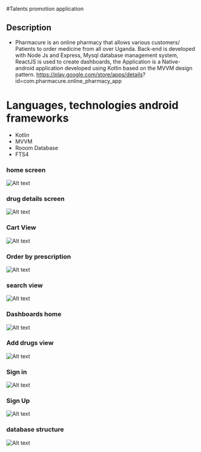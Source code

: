#Talents promotion application

## Description
 - Pharmacure is an online pharmacy that allows various customers/ Patients to order medicine from all over Uganda.
   Back-end is developed with Node Js and Express, Mysql database management system, ReactJS is used to create dashboards, the Application is a Native-android application developed using Kotlin based on the MVVM design pattern.
   https://play.google.com/store/apps/details? id=com.pharmacure.online_pharmacy_app


 # Languages, technologies android frameworks
   - Kotlin
   - MVVM
   - Rooom Database
   - FTS4 
   
   ### home screen
   ![Alt text](screen-shots/home.jpg?raw=true "Optional Title")
   
  ### drug details screen
  ![Alt text](screen-shots/description.jpg?raw=true "Optional Title")
  
  ### Cart View
   ![Alt text](screen-shots/cart_view.jpg?raw=true "Optional Title")
    
  ### Order by prescription
   ![Alt text](screen-shots/20210219_133446.jpg?raw=true "Optional Title")
   
   ### search view
   ![Alt text](screen-shots/skeleton_on_search.jpg?raw=true "Optional Title")

  ### Dashboards home
   ![Alt text](screen-shots/dashboard_view.png?raw=true "Optional Title")
   
   ### Add drugs view
   ![Alt text](screen-shots/create_drugs_view.png?raw=true "Optional Title")
   
   ### Sign in 
   ![Alt text](screen-shots/sign_in.jpg?raw=true "Optional Title")
   
   ### Sign Up
   ![Alt text](screen-shots/sign_up.jpg?raw=true "Optional Title")
   
   ### database structure
   ![Alt text](screen-shots/data_base_design.png?raw=true "Optional Title")
   

   


